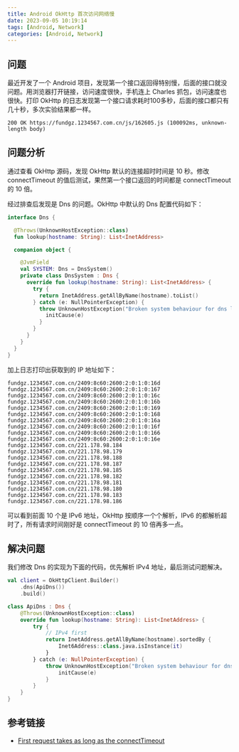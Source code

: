 ```yaml
---
title: Android OkHttp 首次访问网络慢
date: 2023-09-05 10:19:14
tags: [Android, Network]
categories: [Android, Network]
---
```


## 问题

最近开发了一个 Android 项目，发现第一个接口返回得特别慢，后面的接口就没问题。用浏览器打开链接，访问速度很快，手机连上 Charles 抓包，访问速度也很快。打印 OkHttp 的日志发现第一个接口请求耗时100多秒，后面的接口都只有几十秒，多次实验结果都一样。

```log
200 OK https://fundgz.1234567.com.cn/js/162605.js (100092ms, unknown-length body)
```

## 问题分析

通过查看 OkHttp 源码，发现 OkHttp 默认的连接超时时间是 10 秒。修改 connectTimeout 的值后测试，果然第一个接口返回的时间都是 connectTimeout 的 10 倍。

经过排查后发现是 Dns 的问题。OkHttp 中默认的 Dns 配置代码如下：

```kotlin
interface Dns {

  @Throws(UnknownHostException::class)
  fun lookup(hostname: String): List<InetAddress>

  companion object {

    @JvmField
    val SYSTEM: Dns = DnsSystem()
    private class DnsSystem : Dns {
      override fun lookup(hostname: String): List<InetAddress> {
        try {
          return InetAddress.getAllByName(hostname).toList()
        } catch (e: NullPointerException) {
          throw UnknownHostException("Broken system behaviour for dns lookup of $hostname").apply {
            initCause(e)
          }
        }
      }
    }
  }
}
```

加上日志打印出获取到的 IP 地址如下：

```log
fundgz.1234567.com.cn/2409:8c60:2600:2:0:1:0:16d
fundgz.1234567.com.cn/2409:8c60:2600:2:0:1:0:167
fundgz.1234567.com.cn/2409:8c60:2600:2:0:1:0:16c
fundgz.1234567.com.cn/2409:8c60:2600:2:0:1:0:16b
fundgz.1234567.com.cn/2409:8c60:2600:2:0:1:0:169
fundgz.1234567.com.cn/2409:8c60:2600:2:0:1:0:168
fundgz.1234567.com.cn/2409:8c60:2600:2:0:1:0:16a
fundgz.1234567.com.cn/2409:8c60:2600:2:0:1:0:16f
fundgz.1234567.com.cn/2409:8c60:2600:2:0:1:0:166
fundgz.1234567.com.cn/2409:8c60:2600:2:0:1:0:16e
fundgz.1234567.com.cn/221.178.98.184
fundgz.1234567.com.cn/221.178.98.179
fundgz.1234567.com.cn/221.178.98.188
fundgz.1234567.com.cn/221.178.98.187
fundgz.1234567.com.cn/221.178.98.185
fundgz.1234567.com.cn/221.178.98.182
fundgz.1234567.com.cn/221.178.98.181
fundgz.1234567.com.cn/221.178.98.180
fundgz.1234567.com.cn/221.178.98.183
fundgz.1234567.com.cn/221.178.98.186
```

可以看到前面 10 个是 IPv6 地址，OkHttp 按顺序一个个解析，IPv6 的都解析超时了，所有请求时间刚好是 connectTimeout 的 10 倍再多一点。

## 解决问题

我们修改 Dns 的实现为下面的代码，优先解析 IPv4 地址，最后测试问题解决。

```kotlin
val client = OkHttpClient.Builder()
    .dns(ApiDns())
    .build()

class ApiDns : Dns {
    @Throws(UnknownHostException::class)
    override fun lookup(hostname: String): List<InetAddress> {
        try {
            // IPv4 first
            return InetAddress.getAllByName(hostname).sortedBy {
                Inet6Address::class.java.isInstance(it)
            }
        } catch (e: NullPointerException) {
            throw UnknownHostException("Broken system behaviour for dns lookup of $hostname").apply {
                initCause(e)
            }
        }
    }
}
```

## 参考链接

- [First request takes as long as the connectTimeout](https://github.com/square/okhttp/issues/6486)
